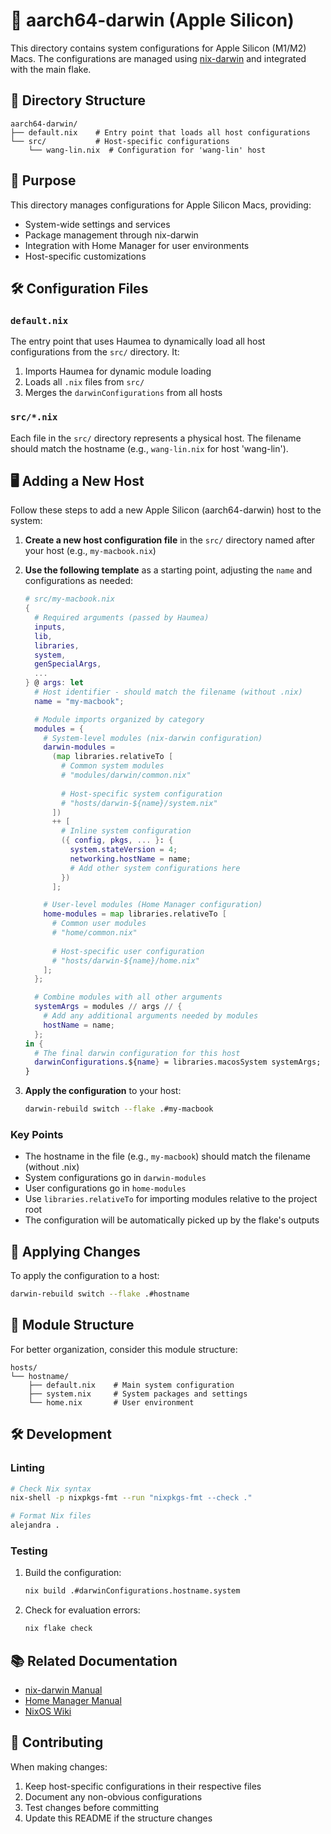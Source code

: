 # 🍏 aarch64-darwin (Apple Silicon)

This directory contains system configurations for Apple Silicon (M1/M2) Macs. The configurations are managed using [nix-darwin](https://github.com/LnL7/nix-darwin) and integrated with the main flake.

## 📁 Directory Structure

```
aarch64-darwin/
├── default.nix    # Entry point that loads all host configurations
└── src/           # Host-specific configurations
    └── wang-lin.nix  # Configuration for 'wang-lin' host
```

## 🎯 Purpose

This directory manages configurations for Apple Silicon Macs, providing:

- System-wide settings and services
- Package management through nix-darwin
- Integration with Home Manager for user environments
- Host-specific customizations

## 🛠️ Configuration Files

### `default.nix`

The entry point that uses Haumea to dynamically load all host configurations from the `src/` directory. It:

1. Imports Haumea for dynamic module loading
2. Loads all `.nix` files from `src/`
3. Merges the `darwinConfigurations` from all hosts

### `src/*.nix`

Each file in the `src/` directory represents a physical host. The filename should match the hostname (e.g., `wang-lin.nix` for host 'wang-lin').

## 🖥️ Adding a New Host

Follow these steps to add a new Apple Silicon (aarch64-darwin) host to the system:

1. **Create a new host configuration file** in the `src/` directory named after your host (e.g., `my-macbook.nix`)

2. **Use the following template** as a starting point, adjusting the `name` and configurations as needed:

   ```nix
   # src/my-macbook.nix
   {
     # Required arguments (passed by Haumea)
     inputs,
     lib,
     libraries,
     system,
     genSpecialArgs,
     ...
   } @ args: let
     # Host identifier - should match the filename (without .nix)
     name = "my-macbook";

     # Module imports organized by category
     modules = {
       # System-level modules (nix-darwin configuration)
       darwin-modules =
         (map libraries.relativeTo [
           # Common system modules
           # "modules/darwin/common.nix"
           
           # Host-specific system configuration
           # "hosts/darwin-${name}/system.nix"
         ])
         ++ [
           # Inline system configuration
           ({ config, pkgs, ... }: {
             system.stateVersion = 4;
             networking.hostName = name;
             # Add other system configurations here
           })
         ];

       # User-level modules (Home Manager configuration)
       home-modules = map libraries.relativeTo [
         # Common user modules
         # "home/common.nix"
         
         # Host-specific user configuration
         # "hosts/darwin-${name}/home.nix"
       ];
     };

     # Combine modules with all other arguments
     systemArgs = modules // args // {
       # Add any additional arguments needed by modules
       hostName = name;
     };
   in {
     # The final darwin configuration for this host
     darwinConfigurations.${name} = libraries.macosSystem systemArgs;
   }
   ```

3. **Apply the configuration** to your host:
   ```bash
   darwin-rebuild switch --flake .#my-macbook
   ```

### Key Points

- The hostname in the file (e.g., `my-macbook`) should match the filename (without .nix)
- System configurations go in `darwin-modules`
- User configurations go in `home-modules`
- Use `libraries.relativeTo` for importing modules relative to the project root
- The configuration will be automatically picked up by the flake's outputs

## 🔄 Applying Changes

To apply the configuration to a host:

```bash
darwin-rebuild switch --flake .#hostname
```

## 🧩 Module Structure

For better organization, consider this module structure:

```
hosts/
└── hostname/
    ├── default.nix    # Main system configuration
    ├── system.nix     # System packages and settings
    └── home.nix       # User environment
```

## 🛠️ Development

### Linting

```bash
# Check Nix syntax
nix-shell -p nixpkgs-fmt --run "nixpkgs-fmt --check ."

# Format Nix files
alejandra .
```

### Testing

1. Build the configuration:
   ```bash
   nix build .#darwinConfigurations.hostname.system
   ```

2. Check for evaluation errors:
   ```bash
   nix flake check
   ```

## 📚 Related Documentation

- [nix-darwin Manual](https://github.com/LnL7/nix-darwin)
- [Home Manager Manual](https://nix-community.github.io/home-manager/)
- [NixOS Wiki](https://nixos.wiki/)

## 🤝 Contributing

When making changes:

1. Keep host-specific configurations in their respective files
2. Document any non-obvious configurations
3. Test changes before committing
4. Update this README if the structure changes
